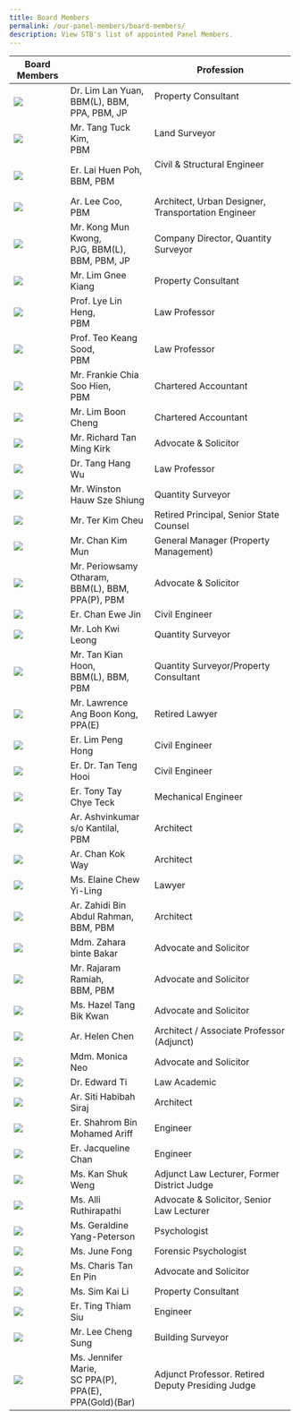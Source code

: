 ```yaml
---
title: Board Members
permalink: /our-panel-members/board-members/
description: View STB's list of appointed Panel Members.
---
```

| Board Members |  | Profession  |
| -------- | -------- | -------- |
![](/images/Our%20Panel%20Members/Board%20of%20Members/dr-lim-lan-yuan.jpg)| Dr. Lim Lan Yuan, <br>BBM(L), BBM, PPA, PBM,&nbsp;JP<br> | Property Consultant &nbsp; &nbsp; &nbsp; &nbsp;  &nbsp; &nbsp;&nbsp; &nbsp; &nbsp; &nbsp; &nbsp; &nbsp; &nbsp; &nbsp; &nbsp; &nbsp; &nbsp; &nbsp; &nbsp; &nbsp; &nbsp; &nbsp; &nbsp; &nbsp; &nbsp; &nbsp; &nbsp; &nbsp; &nbsp; &nbsp; &nbsp; &nbsp; |
![](/images/Our%20Panel%20Members/Board%20of%20Members/mr-tang-tuck-kim.jpg)| Mr. Tang Tuck Kim, <br>PBM <br> | Land Surveyor &nbsp; &nbsp; &nbsp; &nbsp;  &nbsp; &nbsp;&nbsp; &nbsp; &nbsp; &nbsp; &nbsp; &nbsp; &nbsp; &nbsp; &nbsp; &nbsp; &nbsp; &nbsp;&nbsp; &nbsp; &nbsp; &nbsp; &nbsp; &nbsp; &nbsp; &nbsp; &nbsp; &nbsp; &nbsp; &nbsp; &nbsp; &nbsp; &nbsp; &nbsp; &nbsp;    |
![](/images/Our%20Panel%20Members/Board%20of%20Members/mr-lai-huen-poh.jpg)| Er. Lai Huen Poh, <br>BBM, PBM<br> | Civil &amp; Structural Engineer &nbsp; &nbsp;  &nbsp; &nbsp;&nbsp; &nbsp; &nbsp; &nbsp; &nbsp; &nbsp; &nbsp; &nbsp; &nbsp; &nbsp; &nbsp; &nbsp;&nbsp; &nbsp; &nbsp; &nbsp; &nbsp; &nbsp; &nbsp; &nbsp; &nbsp; &nbsp; &nbsp; &nbsp; &nbsp; &nbsp; &nbsp; &nbsp; &nbsp; &nbsp; &nbsp; &nbsp; &nbsp; &nbsp; &nbsp; &nbsp; &nbsp; &nbsp; &nbsp; &nbsp; &nbsp; &nbsp;|
![](/images/Our%20Panel%20Members/Board%20of%20Members/mr-lee-coo.jpg)| Ar. Lee Coo, <br>PBM<br> | Architect, Urban Designer, Transportation Engineer |
![](/images/Our%20Panel%20Members/Board%20of%20Members/mr-kong-mun-kwong.jpg)| Mr. Kong Mun Kwong,<br> PJG, BBM(L), BBM, PBM, JP<br> | Company Director, Quantity Surveyor |
![](/images/Our%20Panel%20Members/Board%20of%20Members/mr-lim-gnee-kiang.jpg)| Mr. Lim Gnee Kiang | Property Consultant |
![](/images/Our%20Panel%20Members/Board%20of%20Members/assoc-prof-lye_lin_heng-v2.jpg)| Prof. Lye Lin Heng, <br>PBM<br> | Law Professor |
![](/images/Our%20Panel%20Members/Board%20of%20Members/prof-teo-keang-sood.jpg)| Prof. Teo Keang Sood, <br>PBM<br> | Law Professor |
![](/images/Our%20Panel%20Members/Board%20of%20Members/mr-frankie-chia.jpg)| Mr. Frankie Chia Soo Hien,<br> PBM<br> | Chartered Accountant |
![](/images/Our%20Panel%20Members/Board%20of%20Members/mr-lim-boon-cheng.jpg)| Mr. Lim Boon Cheng | Chartered Accountant | 
![](/images/Our%20Panel%20Members/Board%20of%20Members/mr-richard-tan-ming-kirk.jpg)| Mr. Richard Tan Ming Kirk | Advocate &amp; Solicitor |
![](/images/Our%20Panel%20Members/Board%20of%20Members/dr-tang-hang-wu.jpg)| Dr. Tang Hang Wu | Law Professor | 
![](/images/Our%20Panel%20Members/Board%20of%20Members/mr-winston-hauw.jpg)| Mr. Winston Hauw Sze Shiung | Quantity Surveyor | 
![](/images/Our%20Panel%20Members/Board%20of%20Members/mr-ter-kim-cheu.jpg)| Mr. Ter Kim Cheu | Retired Principal, Senior State Counsel | 
![](/images/Our%20Panel%20Members/Board%20of%20Members/mr-chan-kim-mun.jpg)| Mr. Chan Kim Mun | General Manager (Property Management) |
![](/images/Our%20Panel%20Members/Board%20of%20Members/mr-periowsamy.jpg)| Mr. Periowsamy Otharam, <br>BBM(L), BBM, PPA(P), PBM<br> | Advocate &amp; Solicitor |
![](/images/Our%20Panel%20Members/Board%20of%20Members/mr-chan-ewe-jin.jpg)| Er. Chan Ewe Jin | Civil Engineer |
![](/images/Our%20Panel%20Members/Board%20of%20Members/mr-loh-kwi-leong.jpg)| Mr. Loh Kwi Leong | Quantity Surveyor | 
![](/images/Our%20Panel%20Members/Board%20of%20Members/mr-tan-kian-hoon.jpg)| Mr. Tan Kian Hoon, <br>BBM(L), BBM, PBM<br> | Quantity Surveyor/Property Consultant |
![](/images/Our%20Panel%20Members/Board%20of%20Members/mr-lawrence-ang.jpg)| Mr. Lawrence Ang Boon Kong, <br>PPA(E)<br> | Retired Lawyer |
![](/images/Our%20Panel%20Members/Board%20of%20Members/mr-lim-peng-hong.jpg)| Er. Lim Peng Hong | Civil Engineer |
![](/images/Our%20Panel%20Members/Board%20of%20Members/dr-tan-teng-hooi.jpg)| Er. Dr. Tan Teng Hooi | Civil Engineer |
![](/images/Our%20Panel%20Members/Board%20of%20Members/mr-tony-tay-chye-teck.jpg)| Er. Tony Tay Chye Teck | Mechanical Engineer |
![](/images/Our%20Panel%20Members/Board%20of%20Members/mr-ashvinkumar-so-kantilal.jpg)| Ar. Ashvinkumar s/o Kantilal, <br>PBM<br> | Architect |
![](/images/Our%20Panel%20Members/Board%20of%20Members/mr-chan-kok-way.jpg)| Ar. Chan Kok Way | Architect |
![](/images/Our%20Panel%20Members/Board%20of%20Members/ms-elaine-chew-yi-ling.jpg)| Ms. Elaine Chew Yi-Ling | Lawyer |
![](/images/Our%20Panel%20Members/Board%20of%20Members/mr-zahidi-bin-abdul-rahman.jpg)| Ar. Zahidi Bin Abdul Rahman, <br>BBM, PBM<br> | Architect | 
![](/images/Our%20Panel%20Members/Board%20of%20Members/mdm-zahara.jpg)| Mdm. Zahara binte Bakar | Advocate and Solicitor |
![](/images/Our%20Panel%20Members/Board%20of%20Members/mr-rajaram.jpg)| Mr. Rajaram Ramiah, <br>BBM, PBM<br> | Advocate and Solicitor |
![](/images/Our%20Panel%20Members/Board%20of%20Members/ms-hazel.jpg)| Ms. Hazel Tang Bik Kwan | Advocate and Solicitor |
![](/images/Our%20Panel%20Members/Board%20of%20Members/ms-helen-chen.jpg)| Ar. Helen Chen | Architect / Associate Professor (Adjunct) |
![](/images/Our%20Panel%20Members/Board%20of%20Members/mdm-monica-neo.jpg)| Mdm. Monica Neo | Advocate and Solicitor |
![](/images/Our%20Panel%20Members/Board%20of%20Members/dr-edward-ti.jpg)| Dr. Edward Ti | Law Academic |
![](/images/Our%20Panel%20Members/Board%20of%20Members/ar-siti-habibah-siraj.jpg)| Ar. Siti Habibah Siraj | Architect |
![](/images/Our%20Panel%20Members/Board%20of%20Members/shahrom-mohamed-ariff.jpg)| Er. Shahrom Bin Mohamed Ariff | Engineer |
![](/images/Our%20Panel%20Members/Board%20of%20Members/er-jacqueline-chan.jpg)| Er. Jacqueline Chan | Engineer |
![](/images/Our%20Panel%20Members/Board%20of%20Members/kan-shuk-weng.jpg)| Ms. Kan Shuk Weng | Adjunct Law Lecturer, Former District Judge |
![](/images/Our%20Panel%20Members/Board%20of%20Members/alli-ruthirapathi.jpg)| Ms. Alli Ruthirapathi | Advocate &amp; Solicitor, Senior Law Lecturer |
![](/images/Our%20Panel%20Members/Board%20of%20Members/geraldine-yang.jpg)| Ms. Geraldine Yang-Peterson | Psychologist | 
![](/images/Our%20Panel%20Members/Board%20of%20Members/june-fong.jpg)| Ms. June Fong | Forensic Psychologist |
![](/images/Our%20Panel%20Members/Board%20of%20Members/charis-tan.jpg)| Ms. Charis Tan En Pin | Advocate and Solicitor |
![](/images/Our%20Panel%20Members/Board%20of%20Members/sim-kai-li.jpg)| Ms. Sim Kai Li | Property Consultant |
![](/images/Our%20Panel%20Members/Board%20of%20Members/ting-thiam-siu.jpg)| Er. Ting Thiam Siu | Engineer |
![](/images/Our%20Panel%20Members/Board%20of%20Members/lee-cheng-sun.jpg)| Mr. Lee Cheng Sung | Building Surveyor | 
![](/images/Our%20Panel%20Members/Board%20of%20Members/ms-jennifer-marie.jpg)| Ms. Jennifer Marie, <br>SC PPA(P), PPA(E), PPA(Gold)(Bar)<br> | Adjunct Professor. Retired Deputy Presiding Judge |